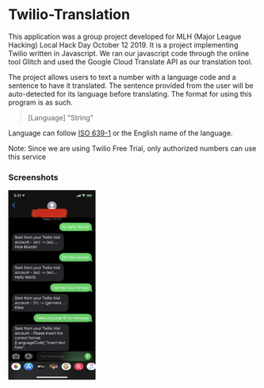 # Twilio-Translation
This application was a group project developed for MLH (Major League Hacking) Local Hack Day October 12 2019. It is a project implementing Twilio written in Javascript. We ran our javascript code through the online tool Glitch and used the Google Cloud Translate API as our translation tool.

The project allows users to text a number with a language code and a sentence to have it translated. The sentence provided from the user will be auto-detected for its language before translating. The format for using this program is as such.

> [Language] "String"
  
Language can follow [ISO 639-1](https://en.wikipedia.org/wiki/List_of_ISO_639-1_codes) or the English name of the language.

Note: Since we are using Twilio Free Trial, only authorized numbers can use this service

### Screenshots

<img src= "https://github.com/garry737/Twilio-Translation/blob/master/Screenshots/Trilio%20Translator%20Screenshot.jpg" width="35%">
